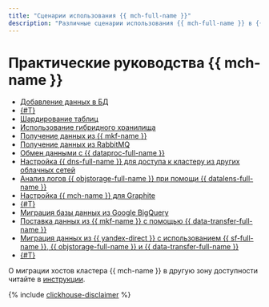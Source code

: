 ```yaml
---
title: "Сценарии использования {{ mch-full-name }}"
description: "Различные сценарии использования {{ mch-full-name }} в {{ yandex-cloud }}."
---
```


# Практические руководства {{ mch-name }}

* [Добавление данных в БД](insert.md)
* [{#T}](data-migration.md)
* [Шардирование таблиц](sharding.md)
* [Использование гибридного хранилища](hybrid-storage.md)
* [Получение данных из {{ mkf-name }}](fetch-data-from-mkf.md)
* [Получение данных из RabbitMQ](fetch-data-from-rabbitmq.md)
* [Обмен данными с {{ dataproc-full-name }}](exchange-data-with-dp.md)
* [Настройка {{ dns-full-name }} для доступа к кластеру из других облачных сетей](dns-peering.md)
* [Анализ логов {{ objstorage-full-name }} при помощи {{ datalens-full-name }}](storage-logs-analysis.md)
* [Настройка {{ mch-name }} для Graphite](clickhouse-for-graphite.md)
* [{#T}](yds-to-clickhouse.md)
* [Миграция базы данных из Google BigQuery](bigquery-to-clickhouse.md)
* [Поставка данных из {{ mkf-name }} с помощью {{ data-transfer-full-name }}](mkf-to-mch-migration.md)
* [Миграция данных из {{ yandex-direct }} с использованием {{ sf-full-name }}, {{ objstorage-full-name }} и {{ data-transfer-full-name }}](transfer-from-direct.md)
* [{#T}](object-storage-to-clickhouse.md)

О миграции хостов кластера {{ mch-name }} в другую зону доступности читайте в [инструкции](../operations/host-migration.md).

{% include [clickhouse-disclaimer](../../_includes/clickhouse-disclaimer.md) %}
